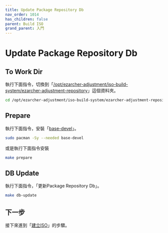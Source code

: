 ```yaml
---
title: Update Package Repository Db
nav_order: 1014
has_children: false
parent: Build ISO
grand_parent: 入門
---
```



# Update Package Repository Db


## To Work Dir

執行下面指令，切換到「[/opt/ezarcher-adjustment/iso-build-system/ezarcher-adjustment-repository](https://github.com/samwhelp/ezarcher-adjustment/tree/main/project/ezarcher-adjustment-system/ezarcher-adjustment-repository)」這個資料夾。

``` sh
cd /opt/ezarcher-adjustment/iso-build-system/ezarcher-adjustment-repository
```

## Prepare

執行下面指令，安裝「[base-devel](https://archlinux.org/groups/x86_64/base-devel/)」。

``` sh
sudo pacman -Sy --needed base-devel
```

或是執行下面指令安裝

``` sh
make prepare
```


## DB Update

執行下面指令，「更新Package Repository Db」。

``` sh
make db-update
```


## 下一步

接下來進到「[建立ISO](https://samwhelp.github.io/note-about-ezarcher/read/start/build-iso/build-iso.html)」的步驟。
